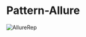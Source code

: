 # Pattern-Allure

![AllureRep](https://github.com/Pexini/Pattern-Allure/assets/129457583/7c75827c-a815-4fd2-a4aa-97c86fe7c5ad)
